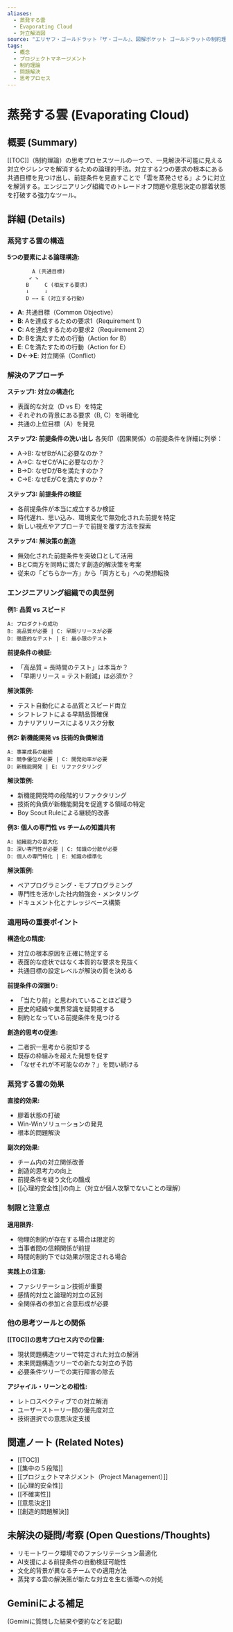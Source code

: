 ```yaml
---
aliases:
  - 蒸発する雲
  - Evaporating Cloud
  - 対立解消図
source: "エリヤフ・ゴールドラット『ザ・ゴール』、図解ポケット ゴールドラットの制約理論がよくわかる本"
tags:
  - 概念
  - プロジェクトマネージメント
  - 制約理論
  - 問題解決
  - 思考プロセス
---
```


# 蒸発する雲 (Evaporating Cloud)

## 概要 (Summary)
[[TOC]]（制約理論）の思考プロセスツールの一つで、一見解決不可能に見える対立やジレンマを解消するための論理的手法。対立する2つの要求の根本にある共通目標を見つけ出し、前提条件を見直すことで「雲を蒸発させる」ように対立を解消する。エンジニアリング組織でのトレードオフ問題や意思決定の膠着状態を打破する強力なツール。

## 詳細 (Details)

### 蒸発する雲の構造

**5つの要素による論理構造:**

```
        A (共通目標)
       ↙ ↘
      B     C (相反する要求)
      ↓     ↓  
      D ←→ E (対立する行動)
```

- **A**: 共通目標（Common Objective）
- **B**: Aを達成するための要求1（Requirement 1）  
- **C**: Aを達成するための要求2（Requirement 2）
- **D**: Bを満たすための行動（Action for B）
- **E**: Cを満たすための行動（Action for E）
- **D←→E**: 対立関係（Conflict）

### 解決のアプローチ

**ステップ1: 対立の構造化**
- 表面的な対立（D vs E）を特定
- それぞれの背景にある要求（B, C）を明確化
- 共通の上位目標（A）を発見

**ステップ2: 前提条件の洗い出し**
各矢印（因果関係）の前提条件を詳細に列挙：
- A→B: なぜBがAに必要なのか？
- A→C: なぜCがAに必要なのか？  
- B→D: なぜDがBを満たすのか？
- C→E: なぜEがCを満たすのか？

**ステップ3: 前提条件の検証**
- 各前提条件が本当に成立するか検証
- 時代遅れ、思い込み、環境変化で無効化された前提を特定
- 新しい視点やアプローチで前提を覆す方法を探索

**ステップ4: 解決策の創造**
- 無効化された前提条件を突破口として活用
- BとC両方を同時に満たす創造的解決策を考案
- 従来の「どちらか一方」から「両方とも」への発想転換

### エンジニアリング組織での典型例

**例1: 品質 vs スピード**
```
A: プロダクトの成功
B: 高品質が必要 | C: 早期リリースが必要
D: 徹底的なテスト | E: 最小限のテスト
```

**前提条件の検証:**
- 「高品質 = 長時間のテスト」は本当か？
- 「早期リリース = テスト削減」は必須か？

**解決策例:**
- テスト自動化による品質とスピード両立
- シフトレフトによる早期品質確保
- カナリアリリースによるリスク分散

**例2: 新機能開発 vs 技術的負債解消**
```
A: 事業成長の継続
B: 競争優位が必要 | C: 開発効率が必要  
D: 新機能開発 | E: リファクタリング
```

**解決策例:**
- 新機能開発時の段階的リファクタリング
- 技術的負債が新機能開発を促進する領域の特定
- Boy Scout Ruleによる継続的改善

**例3: 個人の専門性 vs チームの知識共有**
```
A: 組織能力の最大化
B: 深い専門性が必要 | C: 知識の分散が必要
D: 個人の専門特化 | E: 知識の標準化
```

**解決策例:**
- ペアプログラミング・モブプログラミング
- 専門性を活かした社内勉強会・メンタリング
- ドキュメント化とナレッジベース構築

### 適用時の重要ポイント

**構造化の精度:**
- 対立の根本原因を正確に特定する
- 表面的な症状ではなく本質的な要求を見抜く
- 共通目標の設定レベルが解決の質を決める

**前提条件の深掘り:**
- 「当たり前」と思われていることほど疑う
- 歴史的経緯や業界常識を疑問視する
- 制約となっている前提条件を見つける

**創造的思考の促進:**
- 二者択一思考から脱却する
- 既存の枠組みを超えた発想を促す
- 「なぜそれが不可能なのか？」を問い続ける

### 蒸発する雲の効果

**直接的効果:**
- 膠着状態の打破
- Win-Winソリューションの発見
- 根本的問題解決

**副次的効果:**
- チーム内の対立関係改善
- 創造的思考力の向上
- 前提条件を疑う文化の醸成
- [[心理的安全性]]の向上（対立が個人攻撃でないことの理解）

### 制限と注意点

**適用限界:**
- 物理的制約が存在する場合は限定的
- 当事者間の信頼関係が前提
- 時間的制約下では効果が限定される場合

**実践上の注意:**
- ファシリテーション技術が重要
- 感情的対立と論理的対立の区別
- 全関係者の参加と合意形成が必要

### 他の思考ツールとの関係

**[[TOC]]の思考プロセス内での位置:**
- 現状問題構造ツリーで特定された対立の解消
- 未来問題構造ツリーでの新たな対立の予防
- 必要条件ツリーでの実行障害の除去

**アジャイル・リーンとの相性:**
- レトロスペクティブでの対立解消
- ユーザーストーリー間の優先度対立
- 技術選択での意思決定支援

## 関連ノート (Related Notes)
- [[TOC]]
- [[集中の５段階]]
- [[プロジェクトマネジメント（Project Management）]]
- [[心理的安全性]]
- [[不確実性]]
- [[意思決定]]
- [[創造的問題解決]]

## 未解決の疑問/考察 (Open Questions/Thoughts)
- リモートワーク環境でのファシリテーション最適化
- AI支援による前提条件の自動検証可能性
- 文化的背景が異なるチームでの適用方法
- 蒸発する雲の解決策が新たな対立を生む循環への対処

## Geminiによる補足
(Geminiに質問した結果や要約などを記載)